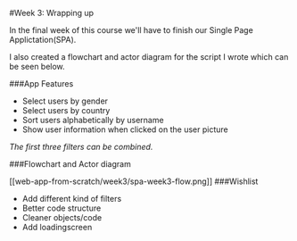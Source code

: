 #Week 3: Wrapping up

In the final week of this course we'll have to finish our Single Page Applictation(SPA).

I also created a flowchart and actor diagram for the script I wrote which can be seen below.

###App Features
* Select users by gender
* Select users by country
* Sort users alphabetically by username
* Show user information when clicked on the user picture

_The first three filters can be combined._

###Flowchart and Actor diagram

[[web-app-from-scratch/week3/spa-week3-flow.png]]
###Wishlist
* Add different kind of filters
* Better code structure
* Cleaner objects/code
* Add loadingscreen
